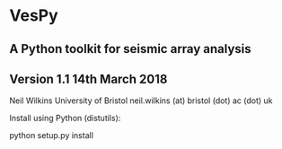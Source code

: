 # VesPy
A Python toolkit for seismic array analysis
-----
Version 1.1
14th March 2018
-------
Neil Wilkins
University of Bristol
neil.wilkins (at) bristol (dot) ac (dot) uk



Install using Python (distutils):

python setup.py install
